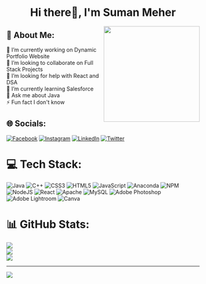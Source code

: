 <h1 align="center">Hi there👋, I'm Suman Meher</h1>

<img align= "right" width= "250" src= "https://i.pinimg.com/originals/98/6e/de/986edecd56d1d4b9fd8fa2f4c8feca92.gif"/>

## 💫 About Me:
🔭 I’m currently working on Dynamic Portfolio Website<br>👯 I’m looking to collaborate on Full Stack Projects<br>🤝 I’m looking for help with React and DSA<br>🌱 I’m currently learning Salesforce<br>💬 Ask me about Java<br>⚡ Fun fact I don't know


## 🌐 Socials:
[![Facebook](https://img.shields.io/badge/Facebook-%231877F2.svg?logo=Facebook&logoColor=white)](https://facebook.com/https://www.facebook.com/sumanmeher014) [![Instagram](https://img.shields.io/badge/Instagram-%23E4405F.svg?logo=Instagram&logoColor=white)](https://instagram.com/https://www.instagram.com/__.miss.meher.__/) [![LinkedIn](https://img.shields.io/badge/LinkedIn-%230077B5.svg?logo=linkedin&logoColor=white)](https://linkedin.com/in/https://www.linkedin.com/in/suman-meher-91a6491b0/) [![Twitter](https://img.shields.io/badge/Twitter-%231DA1F2.svg?logo=Twitter&logoColor=white)](https://twitter.com/https://twitter.com/sumanmeher14) 

# 💻 Tech Stack:
![Java](https://img.shields.io/badge/java-%23ED8B00.svg?style=for-the-badge&logo=java&logoColor=white) ![C++](https://img.shields.io/badge/c++-%2300599C.svg?style=for-the-badge&logo=c%2B%2B&logoColor=white) ![CSS3](https://img.shields.io/badge/css3-%231572B6.svg?style=for-the-badge&logo=css3&logoColor=white) ![HTML5](https://img.shields.io/badge/html5-%23E34F26.svg?style=for-the-badge&logo=html5&logoColor=white) ![JavaScript](https://img.shields.io/badge/javascript-%23323330.svg?style=for-the-badge&logo=javascript&logoColor=%23F7DF1E) ![Anaconda](https://img.shields.io/badge/Anaconda-%2344A833.svg?style=for-the-badge&logo=anaconda&logoColor=white) ![NPM](https://img.shields.io/badge/NPM-%23000000.svg?style=for-the-badge&logo=npm&logoColor=white) ![NodeJS](https://img.shields.io/badge/node.js-6DA55F?style=for-the-badge&logo=node.js&logoColor=white) ![React](https://img.shields.io/badge/react-%2320232a.svg?style=for-the-badge&logo=react&logoColor=%2361DAFB) ![Apache](https://img.shields.io/badge/apache-%23D42029.svg?style=for-the-badge&logo=apache&logoColor=white) ![MySQL](https://img.shields.io/badge/mysql-%2300f.svg?style=for-the-badge&logo=mysql&logoColor=white) ![Adobe Photoshop](https://img.shields.io/badge/adobephotoshop-%2331A8FF.svg?style=for-the-badge&logo=adobephotoshop&logoColor=white) ![Adobe Lightroom](https://img.shields.io/badge/Adobe%20Lightroom-31A8FF.svg?style=for-the-badge&logo=Adobe%20Lightroom&logoColor=white) ![Canva](https://img.shields.io/badge/Canva-%2300C4CC.svg?style=for-the-badge&logo=Canva&logoColor=white)
# 📊 GitHub Stats:
![](https://github-readme-stats.vercel.app/api?username=sumanmeher&theme=dark&hide_border=false&include_all_commits=true&count_private=true)<br/>
![](https://github-readme-streak-stats.herokuapp.com/?user=sumanmeher&theme=dark&hide_border=false)<br/>
![](https://github-readme-stats.vercel.app/api/top-langs/?username=sumanmeher&theme=dark&hide_border=false)

---
[![](https://visitcount.itsvg.in/api?id=sumanmeher&icon=0&color=9)](https://visitcount.itsvg.in)

